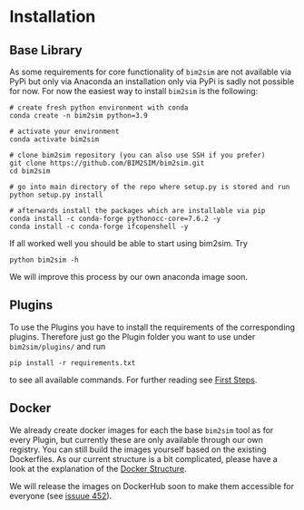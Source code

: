 # Installation

## Base Library

As some requirements for core functionality of `bim2sim` are not available via
PyPi but only via Anaconda an installation only via PyPi is sadly not possible
for now.
For now the easiest way to install `bim2sim` is the following:

```
# create fresh python environment with conda 
conda create -n bim2sim python=3.9

# activate your environment
conda activate bim2sim

# clone bim2sim repository (you can also use SSH if you prefer)
git clone https://github.com/BIM2SIM/bim2sim.git
cd bim2sim

# go into main directory of the repo where setup.py is stored and run
python setup.py install

# afterwards install the packages which are installable via pip
conda install -c conda-forge pythonocc-core=7.6.2 -y
conda install -c conda-forge ifcopenshell -y
```

If all worked well you should be able to start using bim2sim. Try

`python bim2sim -h`

We will improve this process by our own anaconda image soon.

## Plugins

To use the Plugins you have to install the requirements of the corresponding
plugins. Therefore just go the Plugin folder you want to use under
`bim2sim/plugins/` and run

```
pip install -r requirements.txt
```

to see all available commands. For further reading see
[First Steps](First_steps).


## Docker

We already create docker images for each the base `bim2sim` tool as for every
Plugin, but currently these are only available through our own registry. You can
still build the images yourself based on the existing Dockerfiles. As our
current structure is a bit complicated, please have a look at the explanation of
the [Docker Structure](docker_structure).

We will release the images on DockerHub soon to make them accessible for
everyone (see [issuue 452](https://github.com/BIM2SIM/bim2sim/issues/452)). 
